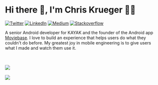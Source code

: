 # Hi there 👋, I'm Chris Krueger 👨‍💻

[![Twitter](https://img.shields.io/badge/-chrisnkrueger-blue?style=flat&logo=Twitter&logoColor=white&link=https://twitter.com/chrisnkrueger/)](https://twitter.com/chrisnkrueger)
[![LinkedIn](https://img.shields.io/badge/-chrisnkrueger-blueviolet?style=flat&logo=Linkedin&logoColor=white&link=https://www.linkedin.com/in/chrisnkrueger/)](https://www.linkedin.com/in/chrisnkrueger)
[![Medium](https://img.shields.io/badge/-chrisnkrueger-black?style=flat&logo=Medium&logoColor=white&link=https://medium.com/@chrisnkrueger)](https://medium.com/@chrisnkrueger)
[![Stackoverflow](https://img.shields.io/badge/-chriskrueger-gray?style=flat&logo=stackoverflow&logoColor=orange&link=https://stackoverflow.com/users/9302272/chriskrueger)](https://stackoverflow.com/users/9302272/chriskrueger)

A senior Android developer for KAYAK and the founder of the Android app [Moviebase](https://github.com/MoviebaseApp). I love to build an experience that helps users do what they couldn't do before. My greatest joy in mobile engineering is to give users what I made and watch them use it.

<br>
<br>

<a href="https://github.com/chrisnkrueger">
<img align="center" src="https://github-readme-stats.vercel.app/api?username=chrisnkrueger&count_private=true&include_all_commits=true&show_icons=true&locale=en" /> 
</a> 

<br>
<br>

<a href="https://github.com/chrisnkrueger">
<img align="center" src="https://github-readme-stats.vercel.app/api/top-langs/?username=chrisnkrueger" />
</a>

